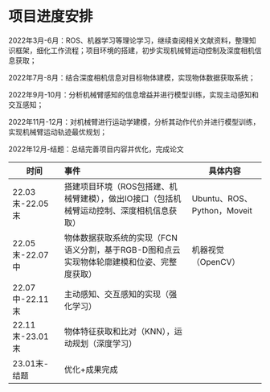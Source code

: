 # 项目进度安排

2022年3月-6月：ROS、机器学习等理论学习，继续查阅相关文献资料，整理知识框架，细化工作流程；项目环境的搭建，初步实现机械臂运动控制及深度相机信息获取；

2022年7月-8月：结合深度相机信息对目标物体建模，实现物体数据获取系统；

2022年9月-10月：分析机械臂感知的信息增益并进行模型训练，实现主动感知和交互感知；

2022年11月-12月：对机械臂进行运动学建模，分析其动作代价并进行模型训练，实现机械臂运动轨迹最优规划；

2022年12月-结题：总结完善项目内容并优化，完成论文

| 时间            | 事件                                                         | 具体内容                    |
| --------------- | :----------------------------------------------------------- | --------------------------- |
| 22.03末-22.05末 | 搭建项目环境（ROS包搭建、机械臂建模），做出IO接口（包括机械臂运动控制、深度相机信息获取） | Ubuntu、ROS、Python，Moveit |
| 22.05末-22.07中 | 物体数据获取系统的实现（FCN语义分割，基于RGB-D图和点云实现物体轮廓建模和位姿、完整度获取） | 机器视觉（OpenCV）          |
| 22.07中-22.11末 | 主动感知、交互感知的实现（强化学习）                         |                             |
| 22.11末-23.01末 | 物体特征获取和比对（KNN），运动规划（深度学习）              |                             |
| 23.01末-结题    | 优化+成果完成                                                |                             |
